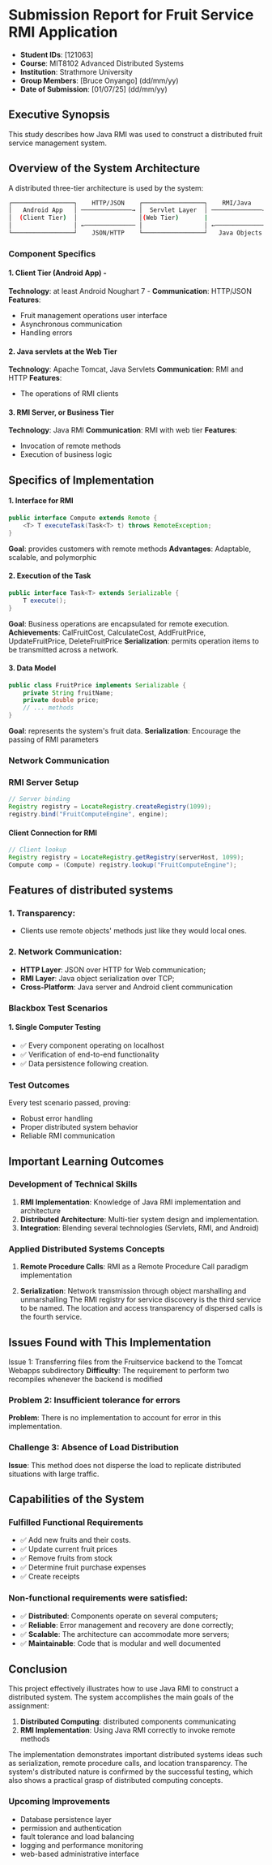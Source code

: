 # Submission Report for Fruit Service RMI Application 
 - **Student IDs**: [121063] 
 - **Course**: MIT8102 Advanced Distributed Systems 
 - **Institution**: Strathmore University 
 - **Group Members**: [Bruce Onyango] (dd/mm/yy)
 - **Date of Submission**: [01/07/25] (dd/mm/yy)

## Executive Synopsis

This study describes how Java RMI was used to construct a distributed fruit service management system.

## Overview of the System Architecture
A distributed three-tier architecture is used by the system:

```bash
┌─────────────────┐    HTTP/JSON    ┌─────────────────┐    RMI/Java     ┌─────────────────┐
│   Android App   │ ──────────────→ │  Servlet Layer  │ ──────────────→ │  RMI Server     │
│  (Client Tier)  │                 │(Web Tier)       |                 │ (Business Tier) │
│                 │ ←────────────── │                 │ ←────────────── │                 │
└─────────────────┘    JSON/HTTP    └─────────────────┘   Java Objects  └─────────────────┘
```
### Component Specifics 
#### 1. Client Tier (Android App) - 
**Technology**: at least Android Noughart 7 - 
**Communication**: HTTP/JSON
**Features**: 
 - Fruit management operations user interface
 - Asynchronous communication
 - Handling errors

#### 2. Java servlets at the Web Tier
**Technology**: Apache Tomcat, Java Servlets
**Communication**: RMI and HTTP
**Features**: 
 - The operations of RMI clients

#### 3. RMI Server, or Business Tier

**Technology**: Java RMI 
**Communication**: RMI with web tier
**Features**:
 - Invocation of remote methods
 - Execution of business logic

## Specifics of Implementation

#### 1. Interface for RMI
```java
public interface Compute extends Remote {
    <T> T executeTask(Task<T> t) throws RemoteException;
}
``` 
**Goal**: provides customers with remote methods 
**Advantages**:  Adaptable, scalable, and polymorphic

#### 2. Execution of the Task
```java
public interface Task<T> extends Serializable {
    T execute();
}
``` 
**Goal**:  Business operations are encapsulated for remote execution.
**Achievements**:  CalFruitCost, CalculateCost, AddFruitPrice, UpdateFruitPrice, DeleteFruitPrice
**Serialization**:  permits operation items to be transmitted across a network.

#### 3. Data Model 
```java
public class FruitPrice implements Serializable {
    private String fruitName;
    private double price;
    // ... methods
}
```
**Goal**:  represents the system's fruit data. 
**Serialization**:  Encourage the passing of RMI parameters

### Network Communication 
### RMI Server Setup
```java
// Server binding
Registry registry = LocateRegistry.createRegistry(1099);
registry.bind("FruitComputeEngine", engine);
```

#### Client Connection for RMI 
```java
// Client lookup
Registry registry = LocateRegistry.getRegistry(serverHost, 1099);
Compute comp = (Compute) registry.lookup("FruitComputeEngine");
```

## Features of distributed systems

### 1. Transparency: 
 - Clients use remote objects' methods just like they would local ones.

### 2. Network Communication: 
 - **HTTP Layer**: JSON over HTTP for Web communication; 
 - **RMI Layer**: Java object serialization over TCP; 
 - **Cross-Platform**: Java server and Android client communication

### Blackbox Test Scenarios

#### 1. Single Computer Testing 
 - ✅ Every component operating on localhost 
 - ✅ Verification of end-to-end functionality 
 - ✅ Data persistence following creation.

### Test Outcomes
Every test scenario passed, proving: 
 - Robust error handling 
 - Proper distributed system behavior 
 - Reliable RMI communication

## Important Learning Outcomes

### Development of Technical Skills
 1. **RMI Implementation**: Knowledge of Java RMI implementation and architecture
 2. **Distributed Architecture**: Multi-tier system design and implementation.
 3. **Integration**: Blending several technologies (Servlets, RMI, and Android)

### Applied Distributed Systems Concepts
 1) **Remote Procedure Calls**: RMI as a Remote Procedure Call paradigm implementation
 2. **Serialization**: Network transmission through object marshalling and unmarshalling
 The RMI registry for service discovery is the third service to be named. The location and access transparency of dispersed calls is the fourth service.

## Issues Found with This Implementation

 Issue 1: Transferring files from the Fruitservice backend to the Tomcat Webapps subdirectory **Difficulty**:  The requirement to perform two recompiles whenever the backend is modified

### Problem 2: Insufficient tolerance for errors
 **Problem**: There is no implementation to account for error in this implementation.

### Challenge 3: Absence of Load Distribution 
**Issue**: This method does not disperse the load to replicate distributed situations with large traffic.

## Capabilities of the System

### Fulfilled Functional Requirements
 - ✅ Add new fruits and their costs.
 - ✅ Update current fruit prices 
 - ✅ Remove fruits from stock 
 - ✅ Determine fruit purchase expenses 
 - ✅ Create receipts

### Non-functional requirements were satisfied: 
 - ✅ **Distributed**: Components operate on several computers; 
 - ✅ **Reliable**: Error management and recovery are done correctly; 
 - ✅ **Scalable**: The architecture can accommodate more servers; 
 - ✅ **Maintainable**:  Code that is modular and well documented

## Conclusion

This project effectively illustrates how to use Java RMI to construct a distributed system.  The system accomplishes the main goals of the assignment:

 1. **Distributed Computing**: distributed components communicating
 2. **RMI Implementation**: Using Java RMI correctly to invoke remote methods

The implementation demonstrates important distributed systems ideas such as serialization, remote procedure calls, and location transparency.  The system's distributed nature is confirmed by the successful testing, which also shows a practical grasp of distributed computing concepts.

### Upcoming Improvements
 - Database persistence layer
 - permission and authentication
 - fault tolerance and load balancing
 - logging and performance monitoring
 - web-based administrative interface

